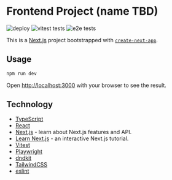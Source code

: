 # Frontend Project (name TBD)


![deploy](https://github.com/DustinAndPhongFrontend/frontend-project/actions/workflows/nextjs.yml/badge.svg?branch=main)
![vitest tests](https://github.com/DustinAndPhongFrontend/frontend-project/actions/workflows/vitest.yml/badge.svg?branch=main)
![e2e tests](https://github.com/DustinAndPhongFrontend/frontend-project/actions/workflows/playwright.yml/badge.svg?branch=main)

This is a [Next.js](https://nextjs.org) project bootstrapped with [`create-next-app`](https://nextjs.org/docs/app/api-reference/cli/create-next-app).

## Usage
```bash
npm run dev
```

Open [http://localhost:3000](http://localhost:3000) with your browser to see the result.

## Technology
- [TypeScript](https://www.typescriptlang.org/)
- [React](https://react.dev/)
- [Next.js](https://nextjs.org/docs) - learn about Next.js features and API.
- [Learn Next.js](https://nextjs.org/learn) - an interactive Next.js tutorial.
- [Vitest](https://vitest.dev/)
- [Playwright](https://playwright.dev/)
- [dndkit](https://docs.dndkit.com/)
- [TailwindCSS](https://tailwindcss.com/)
- [eslint](https://eslint.org/)
